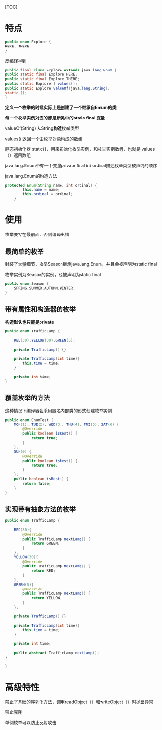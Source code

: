 [TOC]

# 特点

```java
public enum Explore {
HERE, THERE
}
```

反编译得到

```java
public final class Explore extends java.lang.Enum {
public static final Explore HERE;
public static final Explore THERE;
public static Explore[] values();
public static Explore valueOf(java.lang.String);
static {};
}
```

**定义一个枚举的时候实际上是创建了一个继承自Emum的类**

**每一个枚举实例对应的都是新类中的static final 变量**


valueOf(String) 从String**构造**枚举类型

values() 返回一个由枚举对象构成的数组

静态初始化器 static{}，用来初始化枚举实例，和枚举实例数组，也就是 values（）返回数组

java.lang.Enum中有一个变量private final int ordinal描述枚举类型被声明的顺序

java.lang.Enum的构造方法

```java
protected Enum(String name, int ordinal) {
        this.name = name;
        this.ordinal = ordinal;
    }
```

# 使用

枚举要写在最前面，否则编译出错

## 最简单的枚举

封装了大量细节，枚举Season继承java.lang.Enum，并且会被声明为static final

枚举实例为Season的实例，也被声明为static final

```java
public enum Season {
	SPRING,SUMMER,AUTUMN,WINTER;
}
```

## 带有属性和构造器的枚举

**构造默认也只能是private**

```java
public enum TrafficLamp {
	
	RED(30),YELLOW(30),GREEN(5);
	
	private TrafficLamp() {}
	
	private TrafficLamp(int time){
		this.time = time;
	}
	
	private int time;
}
```

## 覆盖枚举的方法

这种情况下编译器会采用匿名内部类的形式创建枚举实例

```java
public enum EnumTest {
    MON(1), TUE(2), WED(3), THU(4), FRI(5), SAT(6) {
        @Override
        public boolean isRest() {
            return true;
        }
    },
    SUN(0) {
        @Override
        public boolean isRest() {
            return true;
        }
    }; 
    public boolean isRest() {
        return false;
    }
}
```

## 实现带有抽象方法的枚举

```java
public enum TrafficLamp {
	
	RED(30){
		@Override
		public TrafficLamp nextLamp() {
			return GREEN;
		}
	},
	YELLOW(30){
		@Override
		public TrafficLamp nextLamp() {
			return RED;
		}
	},
	GREEN(5){
		@Override
		public TrafficLamp nextLamp() {
			return YELLOW;
		}
	};
	
	private TrafficLamp() {}
	
	private TrafficLamp(int time){
		this.time = time;
	}
	
	private int time;
	
	public abstract TrafficLamp nextLamp();
}

}
```

# 高级特性

禁止了基础的序列化方法，调用readObject（）和writeObject（）时抛出异常

禁止克隆

单例枚举可以防止反射攻击





















